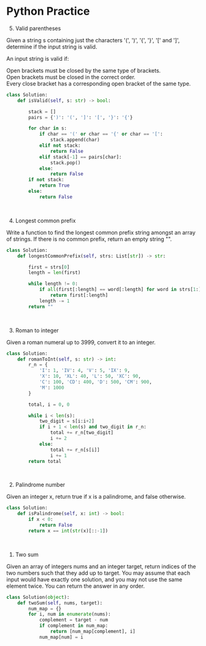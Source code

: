 # Python Practice

<!-- Hidden text for templates

/*
https://leetcode.com/problemset/
*/

/*

*/

``` python

```
<br>

-->






5. Valid parentheses

Given a string s containing just the characters '(', ')', '{', '}', '[' and ']', determine if the input string is valid. <br>

An input string is valid if: <br>

Open brackets must be closed by the same type of brackets. <br>
Open brackets must be closed in the correct order. <br>
Every close bracket has a corresponding open bracket of the same type. <br>

``` python
class Solution:
    def isValid(self, s: str) -> bool:

        stack = []
        pairs = {')': '(', ']': '[', '}': '{'}

        for char in s:
            if char == '(' or char == '{' or char == '[':
                stack.append(char)
            elif not stack:
                return False
            elif stack[-1] == pairs[char]:
                stack.pop()
            else:
                return False
        if not stack:
            return True
        else:
            return False
```
<br>




4. Longest common prefix

Write a function to find the longest common prefix string amongst an array of strings. If there is no common prefix, return an empty string "".

``` python
class Solution:
    def longestCommonPrefix(self, strs: List[str]) -> str:

        first = strs[0]
        length = len(first)

        while length != 0:
            if all(first[:length] == word[:length] for word in strs[1:]):
                return first[:length]
            length -= 1
        return ""
```
<br>


3. Roman to integer

Given a roman numeral up to 3999, convert it to an integer.

``` python
class Solution:
    def romanToInt(self, s: str) -> int:
        r_n = {
            'I': 1, 'IV': 4, 'V': 5, 'IX': 9,
            'X': 10, 'XL': 40, 'L': 50, 'XC': 90,
            'C': 100, 'CD': 400, 'D': 500, 'CM': 900,
            'M': 1000
        }

        total, i = 0, 0

        while i < len(s):
            two_digit = s[i:i+2]
            if i + 1 < len(s) and two_digit in r_n:
                total += r_n[two_digit]
                i += 2
            else:
                total += r_n[s[i]]
                i += 1
        return total
```
<br>


2. Palindrome number

Given an integer x, return true if x is a palindrome, and false otherwise.

``` python
class Solution:
    def isPalindrome(self, x: int) -> bool:
        if x < 0:
            return False
        return x == int(str(x)[::-1])
```
<br>


1. Two sum

Given an array of integers nums and an integer target, return indices of the two numbers such that they add up to target. You may assume that each input would have exactly one solution, and you may not use the same element twice. You can return the answer in any order.

``` python
class Solution(object):
    def twoSum(self, nums, target):
        num_map = {}
        for i, num in enumerate(nums):
            complement = target - num
            if complement in num_map:
                return [num_map[complement], i]
            num_map[num] = i
```
